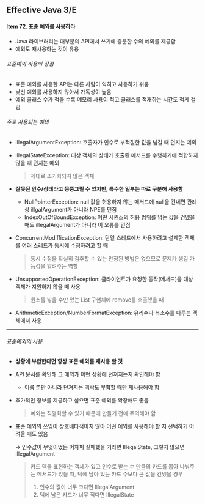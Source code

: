 ## Effective Java 3/E

#### Item 72. 표준 예외를 사용하라

- Java 라이브러리는 대부분의 API에서 쓰기에 충분한 수의 예외를 제공함
- 예외도 재사용하는 것이 유용

###### 표준예외 사용의 장점

- 표준 예외를 사용한 API는 다른 사람이 익히고 사용하기 쉬움
- 낯선 예외를 사용하지 않아서 가독성이 높음
- 예외 클래스 수가 적을 수록 메모리 사용이 적고 클래스를 적재하는 시간도 적게 걸림

###### 주로 사용되는 예외

- IllegalArgumentException: 호출자가 인수로 부적절한 값을 넘길 때 던지는 예외

- IllegalStateException: 대상 객체의 상태가 호출된 메서드를 수행하기에 적합하지 않을 때 던지는 예외

  > 제대로 초기화되지 않은 객체

- **잘못된 인수/상태라고 뭉뚱그릴 수 있지만, 특수한 일부는 따로 구분해 사용함**

  - NullPointerException: null 값을 허용하지 않는 메서드에 null을 건네면 관례상 illgalArgument가 아니라 NPE를 던짐
  - IndexOutOfBoundException: 어떤 시퀀스의 허용 범위를 넘는 값을 건넸을 때도 illegalArgument가 아니라 이 오류를 던짐 

- ConcurrentModifficationException: 단일 스레드에서 사용하려고 설계한 객체를 여러 스레드가 동시에 수정하려고 할 때

  > 동시 수정을 확실히 검추할 수 있는 안정된 방법은 없으므로 문제가 생길 가능성을 알려주는 역할

- UnsupportedOperationException: 클라이언트가 요청한 동작(메서드)을 대상 객체가 지원하지 않을 때 사용

  > 원소를 넣을 수만 있는 List 구현체에 remove를 호출했을 때

- ArithmeticException/NumberFormatException: 유리수나 복소수를 다루는 객체에서 사용

-----

###### 표준예외의 사용

- **상황에 부합한다면 항상 표준 예외를 재사용 할 것**

- API 문서를 확인해 그 예외가 어떤 상황에 던져지는지 확인해야 함

  - 이름 뿐만 아니라 던져지는 맥락도 부합할 때만 재사용해야 함

- 추가적인 정보를 제공하고 싶으면 표준 예외를 확장애도 좋음

  > 예외는 직렬화할 수 있기 때문에 만들기 전에 주의해야 함

- 표준 예외의 쓰임이 상호배타적이지 않아 어떤 예외를 사용해야 할 지 선택하기 어려울 때도 있음

  → 인수값이 무엇이었든 어차피 실패했을 거라면 IllegalState, 그렇지 않으면 IllegalArgument

  > 카드 덱을 표현하는 객체가 있고 인수로 받는 수 만큼의 카드를 뽑아 나눠주는 메서드가 있을 때,
  > 덱에 남아 있는 카드 수보다 큰 값을 건넸을 경우
  >
  > 1. 인수의 값이 너무 크다면 IllegalArgument
  > 2. 덱에 남은 카드가 너무 적다면 IllegalState

  